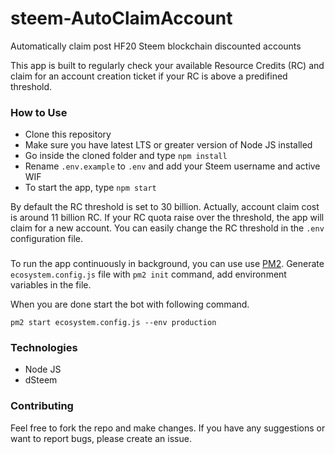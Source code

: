 # steem-AutoClaimAccount
Automatically claim post HF20 Steem blockchain discounted accounts  

This app is built to regularly check your available Resource Credits (RC) and claim for an account creation ticket if your RC is above a predifined threshold.

### How to Use

- Clone this repository
- Make sure you have latest LTS or greater version of Node JS installed
- Go inside the cloned folder and type `npm install`
- Rename `.env.example` to `.env` and add your Steem username and active  WIF
- To start the app, type `npm start`

By default the RC threshold is set to 30 billion. Actually, account claim cost is around 11 billion RC.
If your RC quota raise over the threshold, the app will claim for a new account.
You can easily change the RC threshold in the `.env` configuration file.

### 
To run the app continuously in background, you can use use [PM2](https://pm2.io/). 
Generate `ecosystem.config.js` file with `pm2 init` command, add environment variables in the file.

When you are done start the bot with following command.

`pm2 start ecosystem.config.js --env production`

### Technologies
- Node JS
- dSteem

### Contributing

Feel free to fork the repo and make changes. If you have any suggestions or want to report bugs, please create an issue.